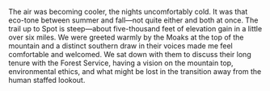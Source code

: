 


The air was becoming cooler, the nights uncomfortably cold. It was that eco-tone between summer and fall—not quite either and both at once. The trail up to Spot is steep—about five-thousand feet of elevation gain in a little over six miles. We were greeted warmly by the Moaks at the top of the mountain and a distinct southern draw in their voices made me feel comfortable and welcomed. We sat down with them to discuss their long tenure with the Forest Service, having a vision on the mountain top, environmental ethics, and what might be lost in the transition away from the human staffed lookout. 